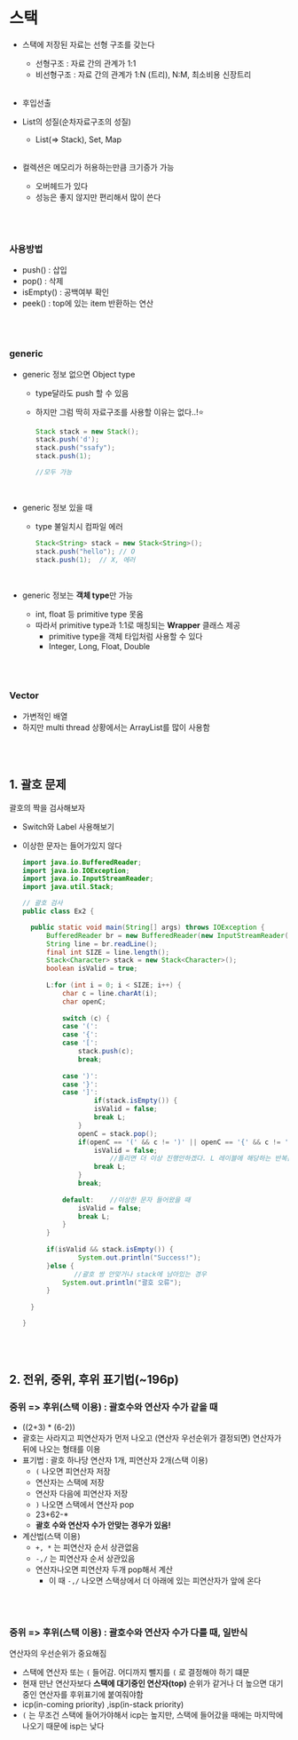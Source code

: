 # 스택

- 스택에 저장된 자료는 선형 구조를 갖는다

  - 선형구조 : 자료 간의 관계가 1:1
  - 비선형구조 : 자료 간의 관계가 1:N (트리), N:M, 최소비용 신장트리

  <br>

- 후입선출 

- List의 성질(순차자료구조의 성질)

  - List(=> Stack), Set, Map

  <br>

- 컬렉션은 메모리가 허용하는만큼 크기증가 가능

  - 오버헤드가 있다
  - 성능은 좋지 않지만 편리해서 많이 쓴다

<br>

<br>

### 사용방법

- push() : 삽입
- pop() : 삭제
- isEmpty() : 공백여부 확인
- peek() : top에 있는 item 반환하는 연산

<br>

<br>

### generic

- generic 정보 없으면 Object type

  - type달라도 push 할 수 있음

  - 하지만 그럼 딱히 자료구조를 사용할 이유는 없다..!:star: 

    ```java
    Stack stack = new Stack();
    stack.push('d');
    stack.push("ssafy");
    stack.push(1);
    
    //모두 가능
    ```

<br>

- generic 정보 있을 때

  - type 불일치시 컴파일 에러

    ```java
    Stack<String> stack = new Stack<String>();
    stack.push("hello"); // O
    stack.push(1);	// X, 에러
    ```

<br>

- generic 정보는 **객체 type**만 가능

  - int, float 등 primitive type 못옴
  - 따라서 primitive type과 1:1로 매칭되는 **Wrapper** 클래스 제공
    - primitive type을 객체 타입처럼 사용할 수 있다
    - Integer, Long, Float, Double

  

<br>

<br>

### Vector

- 가변적인 배열
- 하지만 multi thread 상황에서는 ArrayList를 많이 사용함

<br>

<br>

## 1. 괄호 문제

괄호의 짝을 검사해보자

- Switch와 Label 사용해보기

- 이상한 문자는 들어가있지 않다

  ```java
  import java.io.BufferedReader;
  import java.io.IOException;
  import java.io.InputStreamReader;
  import java.util.Stack;
  
  // 괄호 검사
  public class Ex2 {
  
  	public static void main(String[] args) throws IOException {
  		BufferedReader br = new BufferedReader(new InputStreamReader(System.in));
  		String line = br.readLine();
  		final int SIZE = line.length();
  		Stack<Character> stack = new Stack<Character>();
  		boolean isValid = true;
  		
  		L:for (int i = 0; i < SIZE; i++) {
  			char c = line.charAt(i);
  			char openC;
  			
  			switch (c) {
  			case '(':
  			case '{':
  			case '[':
  				stack.push(c);
  				break;
  				
  			case ')':
  			case '}':
  			case ']':
                    if(stack.isEmpty()) {
  					isValid = false;
  					break L;
  				}
  				openC = stack.pop();
  				if(openC == '(' && c != ')' || openC == '{' && c != '}' || openC == '[' && c != ']') {
  					isValid = false;
                        //틀리면 더 이상 진행안하겠다. L 레이블에 해당하는 반복문 빠져나오기
  					break L; 
  				}
  				break;
  				
  			default:	//이상한 문자 들어왔을 때
  				isValid = false;
  				break L;
  			}
  		}
  		
  		if(isValid && stack.isEmpty()) {
  				System.out.println("Success!");
  		}else {	
               //괄호 쌍 안맞거나 stack에 남아있는 경우
  			System.out.println("괄호 오류");
  		}
  		
  	}

  }
  
  ```
  

<br>

<br>

## 2. 전위, 중위, 후위 표기법(~196p)

### 중위 => 후위(스택 이용) : 괄호수와 연산자 수가 같을 때

- ((2+3) * (6-2))
- 괄호는 사라지고 피연산자가 먼저 나오고 (연산자 우선순위가 결정되면) 연산자가 뒤에 나오는 형태를 이용
- 표기법 : 괄호 하나당 연산자 1개, 피연산자 2개(스택 이용)
  - `(` 나오면 피연산자 저장
  - 연산자는 스택에 저장
  - 연산자 다음에 피연산자 저장
  - `)` 나오면 스택에서 연산자 pop 
  - 23+62-*
  - **괄호 수와 연산자 수가 안맞는 경우가 있음!**
- 계산법(스택 이용)
  - `+, *` 는 피연산자 순서 상관없음
  - `-,/` 는 피연산자 순서 상관있음
  - 연산자나오면 피연산자 두개 pop해서 계산
    - 이 때 `-,/` 나오면 스택상에서 더 아래에 있는 피연산자가 앞에 온다

<br>

<br>

### 중위 => 후위(스택 이용) : 괄호수와 연산자 수가 다를 때, 일반식

연산자의 우선순위가 중요해짐

- 스택에 연산자 또는 `(` 들어감. 어디까지 뺄지를 `(` 로 결정해야 하기 떄문
- 현재 만난 연산자보다 **스택에 대기중인 연산자(top)** 순위가 같거나 더 높으면 대기중인 연산자를 후위표기에 붙여줘야함
- icp(in-coming priority) ,isp(in-stack priority)
- `(` 는 무조건 스택에 들어가야해서 icp는 높지만, 스택에 들어갔을 때에는 마지막에 나오기 때문에 isp는 낮다